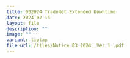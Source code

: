 ```yaml
---
title: 032024 TradeNet Extended Downtime
date: 2024-02-15
layout: file
description: ""
image: ""
variant: tiptap
file_url: /files/Notice_03_2024__Ver_1_.pdf
---
```

